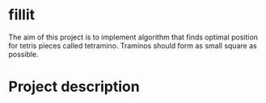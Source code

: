 # fillit
The aim of this project is to implement algorithm that finds optimal position for tetris pieces called tetramino. Traminos should form as small square as possible.
# Project description
